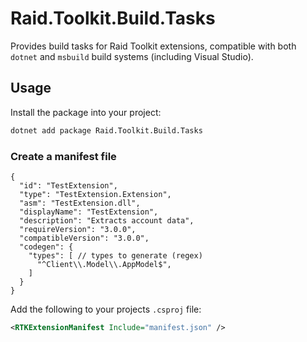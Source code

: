 # Raid.Toolkit.Build.Tasks

Provides build tasks for Raid Toolkit extensions, compatible with both `dotnet` and `msbuild` build systems (including Visual Studio).

## Usage

Install the package into your project:

```bash
dotnet add package Raid.Toolkit.Build.Tasks
```

### Create a manifest file

```jsonc
{
  "id": "TestExtension",
  "type": "TestExtension.Extension",
  "asm": "TestExtension.dll",
  "displayName": "TestExtension",
  "description": "Extracts account data",
  "requireVersion": "3.0.0",
  "compatibleVersion": "3.0.0",
  "codegen": {
    "types": [ // types to generate (regex)
      "^Client\\.Model\\.AppModel$",
    ]
  }
}
```

Add the following to your projects `.csproj` file:

```xml
<RTKExtensionManifest Include="manifest.json" />
```
